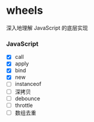 # wheels

深入地理解 JavaScript 的底层实现

### JavaScript

- [x] call
- [x] apply
- [x] bind
- [x] new
- [ ] instanceof
- [ ] 深拷贝
- [ ] debounce
- [ ] throttle
- [ ] 数组去重
